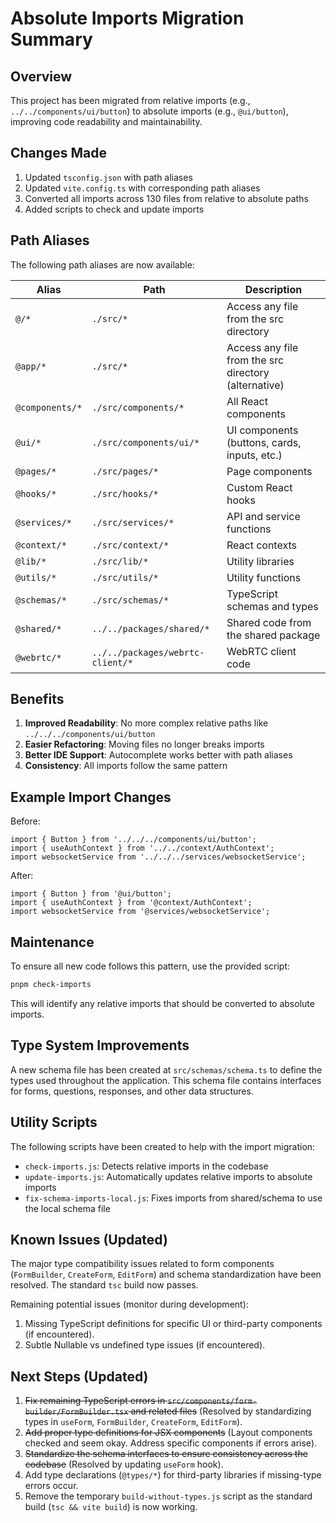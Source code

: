 # Absolute Imports Migration Summary

## Overview

This project has been migrated from relative imports (e.g., `../../components/ui/button`) to absolute imports (e.g., `@ui/button`), improving code readability and maintainability.

## Changes Made

1. Updated `tsconfig.json` with path aliases
2. Updated `vite.config.ts` with corresponding path aliases
3. Converted all imports across 130 files from relative to absolute paths
4. Added scripts to check and update imports

## Path Aliases

The following path aliases are now available:

| Alias | Path | Description |
|-------|------|-------------|
| `@/*` | `./src/*` | Access any file from the src directory |
| `@app/*` | `./src/*` | Access any file from the src directory (alternative) |
| `@components/*` | `./src/components/*` | All React components |
| `@ui/*` | `./src/components/ui/*` | UI components (buttons, cards, inputs, etc.) |
| `@pages/*` | `./src/pages/*` | Page components |
| `@hooks/*` | `./src/hooks/*` | Custom React hooks |
| `@services/*` | `./src/services/*` | API and service functions |
| `@context/*` | `./src/context/*` | React contexts |
| `@lib/*` | `./src/lib/*` | Utility libraries |
| `@utils/*` | `./src/utils/*` | Utility functions |
| `@schemas/*` | `./src/schemas/*` | TypeScript schemas and types |
| `@shared/*` | `../../packages/shared/*` | Shared code from the shared package |
| `@webrtc/*` | `../../packages/webrtc-client/*` | WebRTC client code |

## Benefits

1. **Improved Readability**: No more complex relative paths like `../../../components/ui/button`
2. **Easier Refactoring**: Moving files no longer breaks imports
3. **Better IDE Support**: Autocomplete works better with path aliases
4. **Consistency**: All imports follow the same pattern

## Example Import Changes

Before:
```tsx
import { Button } from '../../../components/ui/button';
import { useAuthContext } from '../../context/AuthContext';
import websocketService from '../../../services/websocketService';
```

After:
```tsx
import { Button } from '@ui/button';
import { useAuthContext } from '@context/AuthContext';
import websocketService from '@services/websocketService';
```

## Maintenance

To ensure all new code follows this pattern, use the provided script:

```bash
pnpm check-imports
```

This will identify any relative imports that should be converted to absolute imports.

## Type System Improvements

A new schema file has been created at `src/schemas/schema.ts` to define the types used throughout the application. This schema file contains interfaces for forms, questions, responses, and other data structures.

## Utility Scripts

The following scripts have been created to help with the import migration:

- `check-imports.js`: Detects relative imports in the codebase
- `update-imports.js`: Automatically updates relative imports to absolute imports
- `fix-schema-imports-local.js`: Fixes imports from shared/schema to use the local schema file

## Known Issues (Updated)

The major type compatibility issues related to form components (`FormBuilder`, `CreateForm`, `EditForm`) and schema standardization have been resolved. The standard `tsc` build now passes.

Remaining potential issues (monitor during development):
1.  Missing TypeScript definitions for specific UI or third-party components (if encountered).
2.  Subtle Nullable vs undefined type issues (if encountered).

## Next Steps (Updated)

1.  ~~Fix remaining TypeScript errors in `src/components/form-builder/FormBuilder.tsx` and related files~~ (Resolved by standardizing types in `useForm`, `FormBuilder`, `CreateForm`, `EditForm`).
2.  ~~Add proper type definitions for JSX components~~ (Layout components checked and seem okay. Address specific components if errors arise).
3.  ~~Standardize the schema interfaces to ensure consistency across the codebase~~ (Resolved by updating `useForm` hook).
4.  Add type declarations (`@types/*`) for third-party libraries if missing-type errors occur.
5.  Remove the temporary `build-without-types.js` script as the standard build (`tsc && vite build`) is now working.